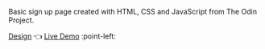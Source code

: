 Basic sign up page created with HTML, CSS and JavaScript from The Odin Project.

[Design](https://www.figma.com/file/OveQyxGug3CB7IgwEMlT91/LOGIFY---WEB-LOGIN-UI-KIT-(Community)?node-id=0%3A1&t=8uh6rXazkDctN35h-0) :point_left:
[Live Demo](https://jaqubowsky.github.io/sign-up-form/) :point-left:
